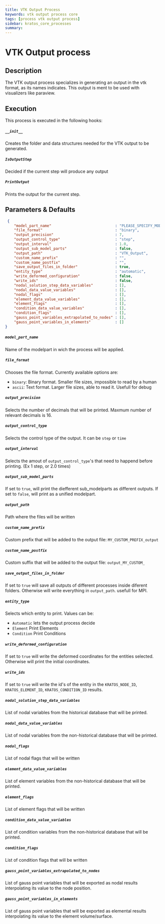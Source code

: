 ```yaml
---
title: VTK Output Process
keywords: vtk output process core
tags: [process vtk output process]
sidebar: kratos_core_processes
summary: 
---
```


# VTK Output process

## Description

The VTK output process specializes in generating an output in the vtk format, as its names indicates. This output is ment to be used with visualizers like paraview. 

## Execution

This process is executed in the following hooks:

##### `__init__`

Creates the folder and data structures needed for the VTK output to be generated.

##### `IsOutputStep`

Decided if the current step will produce any output

##### `PrintOutput`

Prints the output for the current step.


## Parameters & Defaults

```json
 {
    "model_part_name"                             : "PLEASE_SPECIFY_MODEL_PART_NAME",
    "file_format"                                 : "binary",
    "output_precision"                            : 7,
    "output_control_type"                         : "step",
    "output_interval"                             : 1.0,
    "output_sub_model_parts"                      : false,
    "output_path"                                 : "VTK_Output",
    "custom_name_prefix"                          : "",
    "custom_name_postfix"                         : "",
    "save_output_files_in_folder"                 : true,
    "entity_type"                                 : "automatic",
    "write_deformed_configuration"                : false,
    "write_ids"                                   : false,
    "nodal_solution_step_data_variables"          : [],
    "nodal_data_value_variables"                  : [],
    "nodal_flags"                                 : [],
    "element_data_value_variables"                : [],
    "element_flags"                               : [],
    "condition_data_value_variables"              : [],
    "condition_flags"                             : [],
    "gauss_point_variables_extrapolated_to_nodes" : [],
    "gauss_point_variables_in_elements"           : []
}
```

##### `model_part_name` 
Name of the modelpart in wich the process will be applied.

##### `file_format` 
Chooses the file format. Currently available options are:
- `binary`: Binary format. Smaller file sizes, impossible to read by a human 
- `ascii`: Text format. Larger file sizes, able to read it. Usefull for debug

##### `output_precision` 
Selects the number of decimals that will be printed. Maxmum number of relevant decimals is 16.

##### `output_control_type` 
Selects the control type of the output. It can be `step` or `time`

##### `output_interval` 
Selects the amout of `output_control_type`'s that need to happend before printing. (Ex 1 step, or 2.0 times)

##### `output_sub_model_parts` 
If set to `true`, will print the diefferent sub_modelparts as different outputs. If set to `false`, will print as a unified modelpart.

##### `output_path`
Path where the files will be written

##### `custom_name_prefix` 
Custom prefix that will be added to the output file: `MY_CUSTOM_PREFIX_output`

##### `custom_name_postfix` 
Custom suffix that will be added to the output file: `output_MY_CUSTOM_`

##### `save_output_files_in_folder`
If set to `true` will save all outputs of different processes inside diferent folders. Otherwise will write everything in `output_path`. usefull for MPI.

##### `entity_type` 
Selects which entity to print. Values can be:
- `Automatic` lets the output process decide
- `Element` Print Elements
- `Condition` Print Conditions

##### `write_deformed_configuration`
If set to `true` will write the deformed coordinates for the entities selected. Otherwise will print the initial coordinates.

##### `write_ids`
If set to `true` will write the id's of the entity in the `KRATOS_NODE_ID`, `KRATOS_ELEMENT_ID`, `KRATOS_CONDITION_ID` results.

##### `nodal_solution_step_data_variables` 
List of nodal variables from the historical database that will be printed.

##### `nodal_data_value_variables` 
List of nodal variables from the non-historical database that will be printed.

##### `nodal_flags` 
List of nodal flags that will be written

##### `element_data_value_variables` 
List of element variables from the non-historical database that will be printed.

##### `element_flags` 
List of element flags that will be written

##### `condition_data_value_variables` 
List of condition variables from the non-historical database that will be printed.

##### `condition_flags` 
List of condition flags that will be written

##### `gauss_point_variables_extrapolated_to_nodes` 
List of gauss point variables that will be exported as nodal results interpolating its value to the node position.

##### `gauss_point_variables_in_elements` 
List of gauss point variables that will be exported as elemental results interpolating its value to the element volume/surface.
